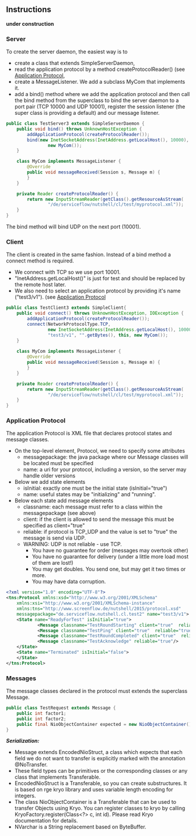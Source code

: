 ## Instructions

__under construction__

### Server 

To create the server daemon, the easiest way is to
 
* create a class that extends SimpleServerDaemon,
* read the application protocol by a method createProtocolReader() 
  (see [Application Protocol](#Application_Protocol),
* create a MessageListener. We add a subclass MyCom that implements it.
* add a bind() method where we add the application protocol and then
call the bind method from the superclass to bind the server daemon 
to a port pair (TCP 10000 and UDP 10001), register the session listener
(the super class is providing a default) and our message listener.

``` java
public class TestServer3 extends SimpleServerDaemon {
	public void bind() throws UnknownHostException {
		addApplicationProtocol(createProtocolReader());
		bind(new InetSocketAddress(InetAddress.getLocalHost(), 10000), this,
				new MyCom());
	}

	class MyCom implements MessageListener {
		@Override
		public void messageReceived(Session s, Message m) {
		}
	}

	private Reader createProtocolReader() {
		return new InputStreamReader(getClass().getResourceAsStream(
				"/de/serviceflow/nutshell/cl/test/myprotocol.xml"));
	}
}
```

The bind method will bind UDP on the next port (10001).

### Client

The client is created in the same fashion. Instead of a bind method a
connect method is required. 

* We connect with TCP so we use port 10001.
* "InetAddress.getLocalHost()" is just for test and should be replaced by the remote host later.
* We also need to select an application protocol by providing it's name ("test3/v1").
(see [Application Protocol](#Application_Protocol)

``` java
public class TestClient3 extends SimpleClient{
	public void connect() throws UnknownHostException, IOException {
		addApplicationProtocol(createProtocolReader());
		connect(NetworkProtocolType.TCP,
				new InetSocketAddress(InetAddress.getLocalHost(), 10000),
				"test3/v1", "".getBytes(), this, new MyCom());
	}
	
	class MyCom implements MessageListener {
		@Override
		public void messageReceived(Session s, Message m) {
		}
	}

	private Reader createProtocolReader() {
		return new InputStreamReader(getClass().getResourceAsStream(
				"/de/serviceflow/nutshell/cl/test/myprotocol.xml"));
	}
}
```

### Application Protocol

The application Protocol is XML file that declares protocol states
and message classes.

* On the top-level element, Protocol, we need to specify some attributes
    * messagepackage: the java package where our Message classes will be located must be specified
	* name: a uri for your protocol, including a version, so the server may handle older versions
* Below we add state elements
	* isInitial: exactly one must be the initial state (isInitial="true")
	* name: useful states may be "initializing" and "running".
* Below each state add message elements
	* classname: each message must refer to a class within the messagepackage (see above)
	* client: if the client is allowed to send the message this must be specified as client="true" 
	* reliable: if protocol is TCP_UDP and the value is set to "true" the message is send via UDP.
	* WARNING: UDP is not reliable - use TCP. 
		* You have no guarantee for order (messages may overtook other)
		* You have no guarantee for delivery (under a little more load most of them are lost!)
		* You may get doubles. You send one, but may get it two times or more.
		* You may have data corruption.
	
``` xml
<?xml version="1.0" encoding="UTF-8"?>
<tns:Protocol xmlns:xsd="http://www.w3.org/2001/XMLSchema"
	xmlns:xsi="http://www.w3.org/2001/XMLSchema-instance"  
	xmlns:tns="http://www.screenflow.de/nutshell/2015/protocol.xsd"
	messagepackage="de.serviceflow.nutshell.cl.test2" name="test3/v1">
	<State name="ReadyForTest" isInitial="true">
			<Message classname="TestRoundStarting" client="true"  reliable="true"/>
			<Message classname="TestPing" client="true"  reliable="true"/>
			<Message classname="TestRoundCompleted" client="true"  reliable="true"/>
			<Message classname="TestAcknowledge" reliable="true"/>
	</State>
	<State name="Terminated" isInitial="false">
	</State>
</tns:Protocol>
```

### Messages

The message classes declared in the protocol must extends the superclass Message.

``` java
public class TestRequest extends Message {
	public int factor1;
	public int factor2;
	public final NioObjectContainer expected = new NioObjectContainer();
}
```

___Serialization:___

* Message extends EncodedNioStruct, a class which expects that each field we do not want to transfer is explicitly marked with the annotation @NoTransfer. 
* These field types can be primitives or the corresponding classes or any class that
implements Transferable. 
* EncodedNioStruct is a Transferable, so you can create substructures. It is based on rge kryo library and uses variable length encoding for integers.
* The class NioObjectContainer is a Transferable that can be used to transfer Objects using Kryo.
You can register classes to kryo by calling KryoFactory.register(Class<?> c, int id). 
Please read Kryo documentation for details.
* NVarchar is a String replacement based on ByteBuffer.


